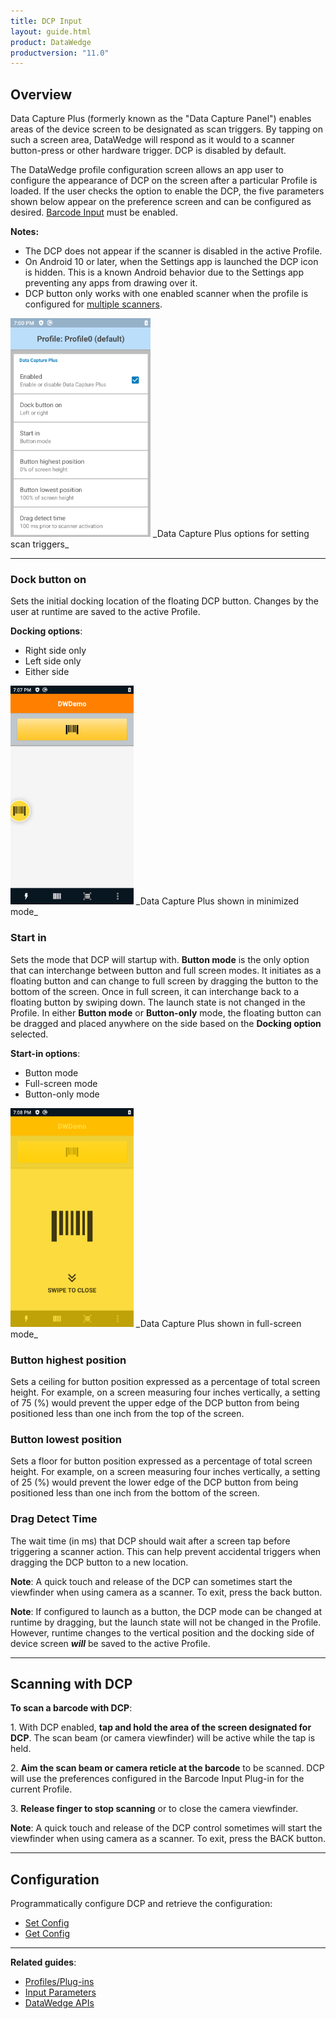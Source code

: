 ```yaml
---
title: DCP Input
layout: guide.html
product: DataWedge
productversion: "11.0"
---
```


## Overview

Data Capture Plus (formerly known as the "Data Capture Panel") enables areas of the device screen to be designated as scan triggers. By tapping on such a screen area, DataWedge will respond as it would to a scanner button-press or other hardware trigger. DCP is disabled by default.

The DataWedge profile configuration screen allows an app user to configure the appearance of DCP on the screen after a particular Profile is loaded. If the user checks the option to enable the DCP, the five parameters shown below appear on the preference screen and can be configured as desired. [Barcode Input](../barcode) must be enabled.

**Notes:**

- The DCP does not appear if the scanner is disabled in the active Profile.
- On Android 10 or later, when the Settings app is launched the DCP icon is hidden. This is a known Android behavior due to the Settings app preventing any apps from drawing over it.
- DCP button only works with one enabled scanner when the profile is configured for [multiple scanners](../barcode/#scannerselection).

<img style="height:350px" src="../dcp_settings.png"/>
_Data Capture Plus options for setting scan triggers_ 
<br>

---

### Dock button on

Sets the initial docking location of the floating DCP button. Changes by the user at runtime are saved to the active Profile.

**Docking options**:

- Right side only
- Left side only
- Either side

<img style="height:350px" src="../dcp_minimized.png"/>
_Data Capture Plus shown in minimized mode_ 
<br>

### Start in

Sets the mode that DCP will startup with. **Button mode** is the only option that can interchange between button and full screen modes. It initiates as a floating button and can change to full screen by dragging the button to the bottom of the screen. Once in full screen, it can interchange back to a floating button by swiping down. The launch state is not changed in the Profile. In either **Button mode** or **Button-only** mode, the floating button can be dragged and placed anywhere on the side based on the **Docking option** selected.

**Start-in options**:

- Button mode
- Full-screen mode
- Button-only mode

<img style="height:350px" src="../dcp_maximized.png"/>
_Data Capture Plus shown in full-screen mode_ 
<br>

### Button highest position

Sets a ceiling for button position expressed as a percentage of total screen height. For example, on a screen measuring four inches vertically, a setting of 75 (%) would prevent the upper edge of the DCP button from being positioned less than one inch from the top of the screen.

### Button lowest position

Sets a floor for button position expressed as a percentage of total screen height. For example, on a screen measuring four inches vertically, a setting of 25 (%) would prevent the lower edge of the DCP button from being positioned less than one inch from the bottom of the screen.

### Drag Detect Time

The wait time (in ms) that DCP should wait after a screen tap before triggering a scanner action. This can help prevent accidental triggers when dragging the DCP button to a new location.

**Note**: A quick touch and release of the DCP can sometimes start the viewfinder when using camera as a scanner. To exit, press the back button.

**Note**: If configured to launch as a button, the DCP mode can be changed at runtime by dragging, but the launch state will not be changed in the Profile. However, runtime changes to the vertical position and the docking side of device screen _**will**_ be saved to the active Profile.

---

## Scanning with DCP

**To scan a barcode with DCP**:

&#49;. With DCP enabled, **tap and hold the area of the screen designated for DCP**. The scan beam (or camera viewfinder) will be active while the tap is held.

&#50;. **Aim the scan beam or camera reticle at the barcode** to be scanned. DCP will use the preferences configured in the Barcode Input Plug-in for the current Profile.

&#51;. **Release finger to stop scanning** or to close the camera viewfinder.

**Note**: A quick touch and release of the DCP control sometimes will start the viewfinder when using camera as a scanner. To exit, press the BACK button.

---

## Configuration

Programmatically configure DCP and retrieve the configuration:

- [Set Config](../../api/setconfig/#datacaptureplusdcpinputparameters)
- [Get Config](../../api/getconfig/#getdcpinputconfiguration)

---

**Related guides**:

- [Profiles/Plug-ins](../../profiles)
- [Input Parameters](../barcode/#decoderselection)
- [DataWedge APIs](../../api)
